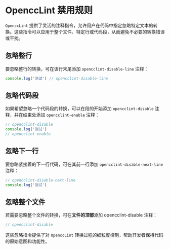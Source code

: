 # OpenccLint 禁用规则

`OpenccLint` 提供了灵活的注释指令，允许用户在代码中指定忽略特定文本的转换。这些指令可以应用于整个文件、特定行或代码段，从而避免不必要的转换错误或干扰。

## 忽略整行

要忽略整行的转换，可在该行末尾添加 `opencclint-disable-line` 注释：

```js
console.log('测试') // opencclint-disable-line
```

## 忽略代码段

如果希望忽略一个代码段的转换，可以在段的开始添加 `opencclint-disable` 注释，并在结束处添加 `opencclint-enable` 注释：

```js
// opencclint-disable
console.log('测试')
// opencclint-enable
```

## 忽略下一行

要忽略紧接着的下一行代码，可在其前一行添加 `opencclint-disable-next-line` 注释：

```js
// opencclint-disable-next-line
console.log('测试')
```

## 忽略整个文件

若需要忽略整个文件的转换，可在**文件的顶部**添加 opencclint-disable 注释：

```js
// opencclint-disable
```

这些忽略指令提供了对 `OpenccLint` 转换过程的细粒度控制，帮助开发者保持代码的原始意图和功能性。
